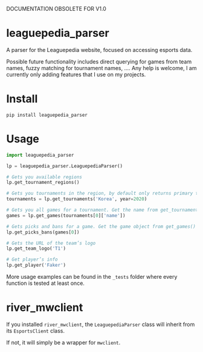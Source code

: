 DOCUMENTATION OBSOLETE FOR V1.0
# leaguepedia_parser
A parser for the Leaguepedia website, focused on accessing esports data.

Possible future functionality includes  direct querying for games from team names, fuzzy matching for tournament names, .... Any help is welcome, I am currently only adding features that I use on my projects.

# Install
`pip install leaguepedia_parser`

# Usage
```python
import leaguepedia_parser

lp = leaguepedia_parser.LeaguepediaParser()

# Gets you available regions
lp.get_tournament_regions()

# Gets you tournaments in the region, by default only returns primary tournaments
tournaments = lp.get_tournaments('Korea', year=2020)

# Gets you all games for a tournament. Get the name from get_tournaments()
games = lp.get_games(tournaments[0]['name'])

# Gets picks and bans for a game. Get the game object from get_games()
lp.get_picks_bans(games[0])

# Gets the URL of the team’s logo
lp.get_team_logo('T1')

# Get player’s info
lp.get_player('Faker')
```

More usage examples can be found in the `_tests` folder where every function is tested at least once.

# river_mwclient

If you installed `river_mwclient`, the `LeaguepediaParser` class will inherit from its `EsportsClient` class.

If not, it
will simply be a wrapper for `mwclient`.
